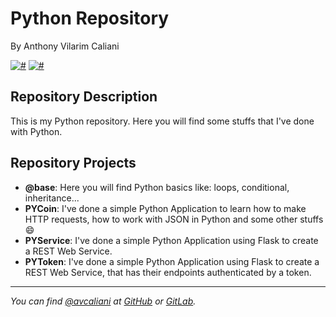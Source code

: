 # Python Repository
By Anthony Vilarim Caliani

 [![#](https://img.shields.io/badge/python-3-yellow.svg)](#) [![#](https://img.shields.io/badge/repository-updated-brightgreen.svg)](#)

## Repository Description
This is my Python repository. Here you will find some stuffs that I've done with Python.

## Repository Projects
- **@base**: Here you will find Python basics like: loops, conditional, inheritance...
- **PYCoin**: I've done a simple Python Application to learn how to make HTTP requests, how to work with JSON in Python and some other stuffs 😄
- **PYService**: I've done a simple Python Application using Flask to create a REST Web Service.
- **PYToken**: I've done a simple Python Application using Flask to create a REST Web Service, that has their endpoints authenticated by a token.

---

_You can find [@avcaliani](#) at [GitHub](https://github.com/avcaliani) or [GitLab](https://gitlab.com/avcaliani)._
